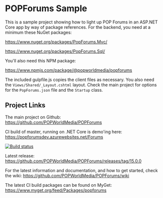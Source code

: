 POPForums Sample
================

This is a sample project showing how to light up POP Forums in an ASP.NET Core app by way of package references. For the backend, you need at a minimum these NuGet packages:

https://www.nuget.org/packages/PopForums.Mvc/

https://www.nuget.org/packages/PopForums.Sql/ 

You'll also need this NPM package:

https://www.npmjs.com/package/@popworldmedia/popforums 

The included gulpfile.js copies the client files as necessary. You also need the `Views/Shared/_Layout.cshtml` layout. Check the main project for options for the `PopForums.json` file and the `Startup` class.

## Project Links

The main project on Github:
https://github.com/POPWorldMedia/POPForums

CI build of master, running on .NET Core is demo'ing here:
https://popforumsdev.azurewebsites.net/Forums

[![Build status](https://popw.visualstudio.com/POP%20Forums/_apis/build/status/popforumsdev)](https://popw.visualstudio.com/POP%20Forums/_build/latest?definitionId=2)

Latest release:
https://github.com/POPWorldMedia/POPForums/releases/tag/15.0.0

For the latest information and documentation, and how to get started, check the wiki:
https://github.com/POPWorldMedia/POPForums/wiki

The latest CI build packages can be found on MyGet:
https://www.myget.org/feed/Packages/popforums

